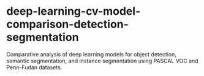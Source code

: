 # deep-learning-cv-model-comparison-detection-segmentation
Comparative analysis of deep learning models for object detection, semantic segmentation, and instance segmentation using PASCAL VOC and Penn-Fudan datasets.
